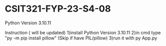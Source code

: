 # CSIT321-FYP-23-S4-08

Python Version 3.10.11

Instruction ( will be updated)
1)install Python Version 3.10.11
2)in cmd type "py -m pip install pillow" (Skip if have PIL/pillow)
3)run it with py App.py 
